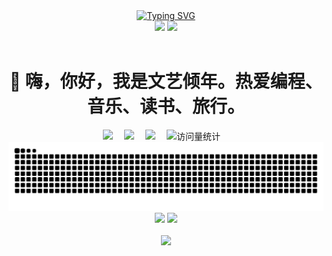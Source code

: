 <div align="center"> 
  <!-- dynamic typing effect 动态打字效果 -->
  <div><a href="https://git.io/typing-svg"><img src="https://readme-typing-svg.demolab.com?font=Fira+Code&pause=1000&width=435&lines=%E5%A4%A7%E6%BB%A1%E5%88%99%E6%BA%A2%EF%BC%8C%E5%B0%8F%E6%BB%A1%E5%88%99%E5%AE%89%EF%BC%8C%E4%BA%BA%E7%94%9F%E5%B0%8F%E6%BB%A1%E8%83%9C%E4%B8%87%E5%85%A8%EF%BC%81" alt="Typing SVG" /></a>
  </div>


  <!-- CSDN 数据统计 -->
  <div align="center">
    <!-- knock code pictures 敲代码的图片 -->
    <picture>
      <source media="(prefers-color-scheme: dark)" srcset="https://cdn.jsdelivr.net/gh/sun0225SUN/sun0225SUN/assets/images/coding.gif" />
      <source media="(prefers-color-scheme: light)" srcset="https://cdn.jsdelivr.net/gh/sun0225SUN/sun0225SUN/assets/images/developer.svg" height="225px" />
      <img src="https://cdn.jsdelivr.net/gh/sun0225SUN/sun0225SUN/assets/images/coding.gif" />
    </picture>
    <img src="ttps://stats.justsong.cn/api/csdn?id=m0_68389211"> 
  </div>
  
  <!-- for beauty 留个空行好看点 -->
  <div>&nbsp;</div>

  <h1>🙋 嗨，你好，我是文艺倾年。热爱编程、音乐、读书、旅行。</h1>

  <!-- profile logo 个人资料徽标 -->
  <div>
    <a href="https://blog.csdn.net/m0_68389211?spm=1000.2115.3001.5343"><img src="https://img.shields.io/badge/CSDN-尽力不摆烂的阿方-red" /></a>&emsp;
    <img src="https://img.shields.io/badge/QQ-1059721114-green?logo=tencentqq" />&emsp;
    <a href="https://blog.csdn.net/m0_51517236"><img src="https://img.shields.io/badge/Bilibili-B站-ff69b4" /></a>&emsp;
    <!-- visitor -->
    <img src="https://komarev.com/ghpvc/?username=itxaiohanglover&label=Views&color=orange&style=flat" alt="访问量统计" />&emsp;
  </div> 

  <!-- Snake Code Contribution Map 贪吃蛇代码贡献图 -->
  <picture>
    <source media="(prefers-color-scheme: dark)" srcset="https://raw.githubusercontent.com/itxaiohanglover/itxaiohanglover/output/github-contribution-grid-snake-dark.svg">
    <source media="(prefers-color-scheme: light)" srcset="https://raw.githubusercontent.com/itxaiohanglover/itxaiohanglover/output/github-contribution-grid-snake.svg">
    <img alt="github contribution grid snake animation" src="https://raw.githubusercontent.com/itxaiohanglover/itxaiohanglover/output/github-contribution-grid-snake.svg">
  </picture>

  <!-- GitHub 数据统计 -->
  <div>
    <img height="137px" src="https://github-readme-stats-git-masterrstaa-rickstaa.vercel.app/api?username=itxaiohanglover&hide_title=true&hide_border=true&show_icons=true&include_all_commits=true&line_height=21text_color=000&icon_color=000&bg_color=0,ea6161,ffc64d,fffc4d,52fa5a&theme=graywhite" />
<img height="137px" src="https://github-readme-stats-git-masterrstaa-rickstaa.vercel.app/api/top-langs/?username=itxaiohanglover&hide_title=true&hide_border=true&layout=compact&langs_count=6&text_color=000&icon_color=fff&bg_color=0,52fa5a,4dfcff,c64dff&theme=graywhite" /><br>
  </div>

  <!-- for beauty 留个空行好看点 -->
  <div>&nbsp;</div>

  <!-- GitHub 资料奖杯 -->
  <div align="center"> <img src="https://github-profile-trophy.vercel.app/?username=itxaiohanglover" /> </div>
  
</div>
